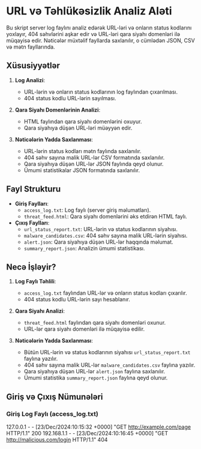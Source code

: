 # URL və Təhlükəsizlik Analiz Aləti

Bu skript server log faylını analiz edərək URL-ləri və onların status kodlarını yoxlayır, 404 səhvlərini aşkar edir və URL-ləri qara siyahı domenləri ilə müqayisə edir. Nəticələr müxtəlif fayllarda saxlanılır, o cümlədən JSON, CSV və mətn fayllarında.

## Xüsusiyyətlər
1. **Log Analizi**:
   - URL-lərin və onların status kodlarının log faylından çıxarılması.
   - 404 status kodlu URL-lərin sayılması.

2. **Qara Siyahı Domenlərinin Analizi**:
   - HTML faylından qara siyahı domenlərini oxuyur.
   - Qara siyahıya düşən URL-ləri müəyyən edir.

3. **Nəticələrin Yadda Saxlanması**:
   - URL-lərin status kodları mətn faylında saxlanılır.
   - 404 səhv sayına malik URL-lər CSV formatında saxlanılır.
   - Qara siyahıya düşən URL-lər JSON faylında qeyd olunur.
   - Ümumi statistikalar JSON formatında saxlanılır.

## Fayl Strukturu
- **Giriş Faylları**:
  - `access_log.txt`: Log faylı (server giriş məlumatları).
  - `threat_feed.html`: Qara siyahı domenlərini əks etdirən HTML faylı.
- **Çıxış Faylları**:
  - `url_status_report.txt`: URL-lərin və status kodlarının siyahısı.
  - `malware_candidates.csv`: 404 səhv sayına malik URL-lərin siyahısı.
  - `alert.json`: Qara siyahıya düşən URL-lər haqqında məlumat.
  - `summary_report.json`: Analizin ümumi statistikası.

## Necə İşləyir?
1. **Log Faylı Təhlili**:
   - `access_log.txt` faylından URL-lər və onların status kodları çıxarılır.
   - 404 status kodlu URL-lərin sayı hesablanır.

2. **Qara Siyahı Analizi**:
   - `threat_feed.html` faylından qara siyahı domenləri oxunur.
   - URL-lər qara siyahı domenləri ilə müqayisə edilir.

3. **Nəticələrin Yadda Saxlanması**:
   - Bütün URL-lərin və status kodlarının siyahısı `url_status_report.txt` faylına yazılır.
   - 404 səhv sayına malik URL-lər `malware_candidates.csv` faylına yazılır.
   - Qara siyahıya düşən URL-lər `alert.json` faylına saxlanılır.
   - Ümumi statistika `summary_report.json` faylına qeyd olunur.

## Giriş və Çıxış Nümunələri
### Giriş Log Faylı (access_log.txt)
127.0.0.1 - - [23/Dec/2024:10:15:32 +0000] "GET http://example.com/page HTTP/1.1" 200 192.168.1.1 - - [23/Dec/2024:10:16:45 +0000] "GET http://malicious.com/login HTTP/1.1" 404
